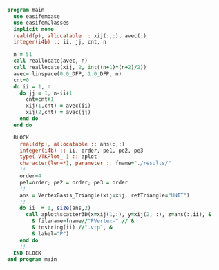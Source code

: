 ```fortran
program main
  use easifembase
  use easifemClasses
  implicit none
  real(dfp), allocatable :: xij(:,:), avec(:)
  integer(i4b) :: ii, jj, cnt, n

  n = 51
  call reallocate(avec, n)
  call reallocate(xij, 2, int((n+1)*(n+2)/2))
  avec= linspace(0.0_DFP, 1.0_DFP, n)
  cnt=0
  do ii = 1, n
    do jj = 1, n-ii+1
      cnt=cnt+1
      xij(1,cnt) = avec(ii)
      xij(2,cnt) = avec(jj)
    end do
  end do

  BLOCK
    real(dfp), allocatable :: ans(:,:)
    integer(i4b) :: ii, order, pe1, pe2, pe3
    type( VTKPlot_ ) :: aplot
    character(len=*), parameter :: fname="./results/"
    !!
    order=4
    pe1=order; pe2 = order; pe3 = order
    !!
    ans = VertexBasis_Triangle(xij=xij, refTriangle="UNIT")
    !!
    do ii  = 1, size(ans,2)
      call aplot%scatter3D(x=xij(1,:), y=xij(2, :), z=ans(:,ii), &
        & filename=fname//"PVertex-" // &
        & tostring(ii) //".vtp", &
        & label="P")
    end do
    !!
  END BLOCK
end program main
```

<!-- | | | | -->
<!-- |:---:| :---: | :---: | -->
<!-- | ![](./PVertex/PVertex-1.png) | ![](./PVertex/PVertex-1.png) | ![](./PVertex/PVertex-3.png)  | -->
